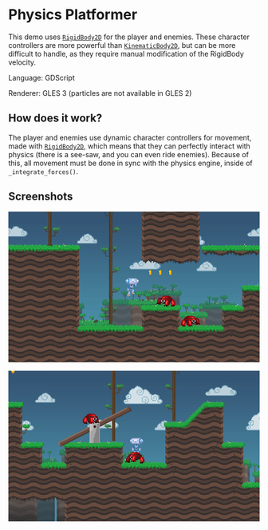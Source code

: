 # Physics Platformer

This demo uses [`RigidBody2D`](https://docs.godotengine.org/en/latest/classes/class_rigidbody2d.html)
for the player and enemies.
These character controllers are more powerful than
[`KinematicBody2D`](https://docs.godotengine.org/en/latest/classes/class_kinematicbody2d.html),
but can be more difficult to handle, as they require
manual modification of the RigidBody velocity. 

Language: GDScript

Renderer: GLES 3 (particles are not available in GLES 2)

## How does it work?

The player and enemies use dynamic character
controllers for movement, made with
[`RigidBody2D`](https://docs.godotengine.org/en/latest/classes/class_rigidbody2d.html),
which means that they can perfectly interact with physics
(there is a see-saw, and you can even ride enemies).
Because of this, all movement must be done in sync with
the physics engine, inside of `_integrate_forces()`.

## Screenshots

![Screenshot of the beginning](screenshots/beginning.png)

![Screenshot of the seesaw and the player riding an enemy](screenshots/seesaw-riding.png)

